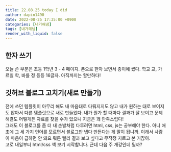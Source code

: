 ```yaml
---
title: 22.08.25 today I did
author: dapin1490
date: 2022-08-25 17:35:00 +0900
categories: [내가해냄]
tags: [내가해냄]
render_with_liquid: false
---
```


## 한자 쓰기
오늘 쓴 부분은 초등 1학년 3 - 4 페이지. 폰으로 한자 보면서 종이에 썼다. 학교 교, 가르칠 학, 바를 정 등등 16글자. 아직까지는 할만하다!   
   
## 깃허브 블로그 고치기(새로 만들기)
전에 쓰던 템플릿이 아무리 해도 내 마음대로 다뤄지지도 않고 내가 원하는 대로 보이지도 않아서 다른 템플릿으로 새로 만들었다. 내가 뭔가 할 때마다 결과가 잘 보이고 문제 해결도 어떻게든 자료를 찾을 수가 있으니 지금은 꽤 만족스럽다!   
그래도 이 블로그를 좀 더 내 손발처럼 다루려면 html, css, js는 공부해야 한다. 아니 애초에 그 세 가지 언어를 모르면서 블로그만 냅다 만든다는 게 말이 됩니까. 이래서 사람이 마음이 급하면 안 돼요 뭐든 빨리 결과 보고 싶다고 무작정 지르고 본 거잖아.   
고로 내일부터 html/css 책 보기 시작합니다. 근데 다음 주 개강인데 될까?